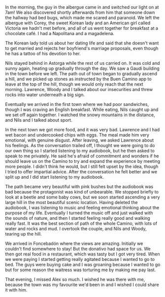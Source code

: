 In the morning, the guy in the albergue came in and switched our light on at 7am! We also discovered shortly afterwards from him that someone down the hallway had bed bugs, which made me scared and paranoid. We left the albergue with Corey, the sweet Korean lady and an American girl called Victoria we hadn't met before, and all of us went together for breakfast at a chocolate café. I had a Napolitana and a magadelena.

The Korean lady told us about her dating life and said that she doesn't want to get married and rejects her boyfriend's marriage proposals, even though he has a tattoo of his devotion to her.

Nils stayed behind in Astorga while the rest of us carried on. It was cold and sunny again, heating up gradually through the day. We saw a Gaudi building in the town before we left. The path out of town began to gradually ascend a hill, and we picked up stones as instructed by the Buen Camino app to leave at the top of the hill, though we would only reach that the next morning. Lawrence, Woody and I talked about our insecurities and threw rocks into water underneath a big sign.

Eventually we arrived in the first town where we had poor sandwiches, though I was craving an English breakfast. While eating, Nils caught up and we set off again together. I watched the snowy mountains in the distance, and Nils and I talked about sport.

In the next town we got more food, and it was very bad. Lawrence and I had wet bacon and undercooked chips with eggs. The meal made him very emotional, with genuine disgust. After leaving, we asked Lawrence about his feelings. As the conversation trailed off, I thought we were going to do our own thing so I started listening to my audiobook, but he then asked to speak to me privately. He said he's afraid of commitment and wonders if he should leave us on the Camino to try and expand the experience by meeting more people. I didn't think he would, but I still felt upset by the idea, though I tried to offer impartial advice. After the conversation he felt better and we split up and I did start listening to my audiobook.

The path became very beautiful with pink bushes but the audiobook was bad because the protagonist was kind of unbearable. We stopped briefly to look at a beetle and some baby cows, but we soon started ascending a very large hill in the most beautiful scenic location. Having deleted the audiobook, I was listening to music and feeling emotional thinking about the purpose of my life. Eventually I turned the music off and just walked with the sounds of nature, and then I started feeling really good and walking really fast. It was the best section of path of the whole Camino, with lots of water and rocks and mud. I overtook the couple, and Nils and Woody, tearing up the hill.

We arrived in Foncebadón where the views are amazing. Initially we couldn't find somewhere to stay! But the donativo had space for us. We then got real food in a restaurant, which was tasty but I got very tired. When we were paying I started getting really agitated because I wanted to go to bed. The guys were buying cake and I was groaning because I wanted to go but for some reason the waitress was torturing me by making me pay last.

That evening, I missed Alex so much. I wished he was there with me, because the town was my favourite we'd been in and I wished I could share it with him.

